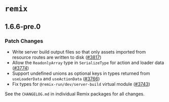 # `remix`

## 1.6.6-pre.0

### Patch Changes

- Write server build output files so that only assets imported from resource routes are written to disk ([#3817](https://github.com/remix-run/remix/pull/3817))
- Allow the `ReadonlyArray` type in `SerializeType` for action and loader data ([#3774](https://github.com/remix-run/remix/pull/3774))
- Support undefined unions as optional keys in types returned from `useLoaderData` and `useActionData` ([#3766](https://github.com/remix-run/remix/pull/3766))
- Fix types for `@remix-run/dev/server-build` virtual module ([#3743](https://github.com/remix-run/remix/pull/3743))

See the `CHANGELOG.md` in individual Remix packages for all changes.
